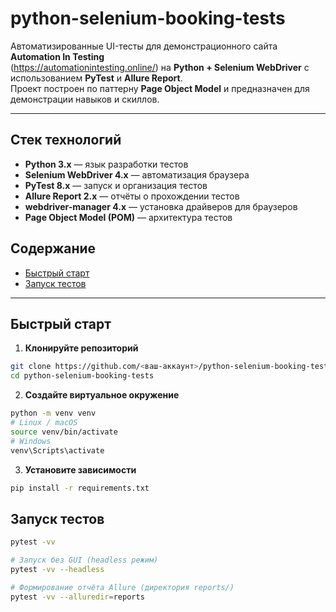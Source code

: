 # python-selenium-booking-tests

Автоматизированные UI-тесты для демонстрационного сайта **Automation In Testing**  
(<https://automationintesting.online/>) на **Python + Selenium WebDriver** c использованием **PyTest** и **Allure Report**.  
Проект построен по паттерну **Page Object Model** и предназначен для демонстрации навыков и скиллов.

---

## Стек технологий

- **Python 3.x** — язык разработки тестов
- **Selenium WebDriver 4.x** — автоматизация браузера
- **PyTest 8.x** — запуск и организация тестов
- **Allure Report 2.x** — отчёты о прохождении тестов
- **webdriver-manager 4.x** — установка драйверов для браузеров
- **Page Object Model (POM)** — архитектура тестов

## Содержание

- [Быстрый старт](#быстрый-старт)
- [Запуск тестов](#запуск-тестов)

---

## Быстрый старт

1. **Клонируйте репозиторий**

  ```bash
  git clone https://github.com/<ваш-аккаунт>/python-selenium-booking-tests.git
  cd python-selenium-booking-tests
  ```

2. **Создайте виртуальное окружение**

  ```bash
  python -m venv venv
  # Linux / macOS
  source venv/bin/activate
  # Windows
  venv\Scripts\activate
  ```

3. **Установите зависимости**

  ```bash
  pip install -r requirements.txt
  ```

## Запуск тестов

  ```bash
  pytest -vv

  # Запуск без GUI (headless режим)
  pytest -vv --headless

  # Формирование отчёта Allure (директория reports/)
  pytest -vv --alluredir=reports
  ```
